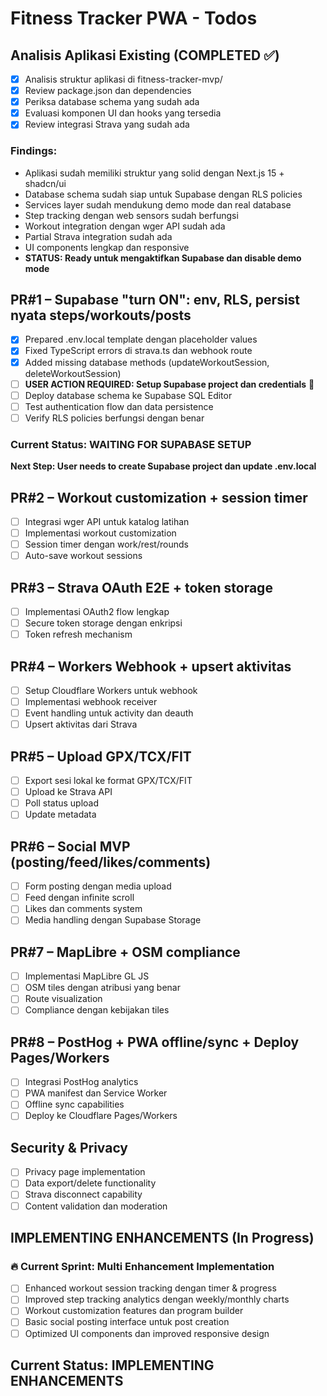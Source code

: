 # Fitness Tracker PWA - Todos

## Analisis Aplikasi Existing (COMPLETED ✅)
- [x] Analisis struktur aplikasi di fitness-tracker-mvp/
- [x] Review package.json dan dependencies
- [x] Periksa database schema yang sudah ada
- [x] Evaluasi komponen UI dan hooks yang tersedia
- [x] Review integrasi Strava yang sudah ada

### Findings:
- Aplikasi sudah memiliki struktur yang solid dengan Next.js 15 + shadcn/ui
- Database schema sudah siap untuk Supabase dengan RLS policies
- Services layer sudah mendukung demo mode dan real database
- Step tracking dengan web sensors sudah berfungsi
- Workout integration dengan wger API sudah ada
- Partial Strava integration sudah ada
- UI components lengkap dan responsive
- **STATUS: Ready untuk mengaktifkan Supabase dan disable demo mode**

## PR#1 – Supabase "turn ON": env, RLS, persist nyata steps/workouts/posts
- [x] Prepared .env.local template dengan placeholder values
- [x] Fixed TypeScript errors di strava.ts dan webhook route
- [x] Added missing database methods (updateWorkoutSession, deleteWorkoutSession)
- [ ] **USER ACTION REQUIRED: Setup Supabase project dan credentials** 🔧
- [ ] Deploy database schema ke Supabase SQL Editor
- [ ] Test authentication flow dan data persistence
- [ ] Verify RLS policies berfungsi dengan benar

### Current Status: WAITING FOR SUPABASE SETUP
**Next Step: User needs to create Supabase project dan update .env.local**

## PR#2 – Workout customization + session timer
- [ ] Integrasi wger API untuk katalog latihan
- [ ] Implementasi workout customization
- [ ] Session timer dengan work/rest/rounds
- [ ] Auto-save workout sessions

## PR#3 – Strava OAuth E2E + token storage
- [ ] Implementasi OAuth2 flow lengkap
- [ ] Secure token storage dengan enkripsi
- [ ] Token refresh mechanism

## PR#4 – Workers Webhook + upsert aktivitas
- [ ] Setup Cloudflare Workers untuk webhook
- [ ] Implementasi webhook receiver
- [ ] Event handling untuk activity dan deauth
- [ ] Upsert aktivitas dari Strava

## PR#5 – Upload GPX/TCX/FIT
- [ ] Export sesi lokal ke format GPX/TCX/FIT
- [ ] Upload ke Strava API
- [ ] Poll status upload
- [ ] Update metadata

## PR#6 – Social MVP (posting/feed/likes/comments)
- [ ] Form posting dengan media upload
- [ ] Feed dengan infinite scroll
- [ ] Likes dan comments system
- [ ] Media handling dengan Supabase Storage

## PR#7 – MapLibre + OSM compliance
- [ ] Implementasi MapLibre GL JS
- [ ] OSM tiles dengan atribusi yang benar
- [ ] Route visualization
- [ ] Compliance dengan kebijakan tiles

## PR#8 – PostHog + PWA offline/sync + Deploy Pages/Workers
- [ ] Integrasi PostHog analytics
- [ ] PWA manifest dan Service Worker
- [ ] Offline sync capabilities
- [ ] Deploy ke Cloudflare Pages/Workers

## Security & Privacy
- [ ] Privacy page implementation
- [ ] Data export/delete functionality
- [ ] Strava disconnect capability
- [ ] Content validation dan moderation

## IMPLEMENTING ENHANCEMENTS (In Progress)

### 🔥 Current Sprint: Multi Enhancement Implementation
- [ ] Enhanced workout session tracking dengan timer & progress
- [ ] Improved step tracking analytics dengan weekly/monthly charts
- [ ] Workout customization features dan program builder
- [ ] Basic social posting interface untuk post creation
- [ ] Optimized UI components dan improved responsive design

## Current Status: IMPLEMENTING ENHANCEMENTS
